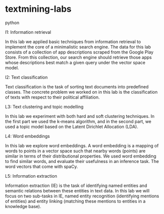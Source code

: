 # textmining-labs
python

l1:  Information retrieval

In this lab we applied basic techniques from information retrieval to implement the core of a
minimalistic search engine. The data for this lab consists of a collection of app descriptions
scraped from the Google Play Store. From this collection, our search engine should retrieve
those apps whose descriptions best match a given query under the vector space model.

l2: Text classification

Text classification is the task of sorting text documents into predefined classes. The concrete
problem we worked on in this lab is the classification of texts with respect to their
political affiliation.

L3: Text clustering and topic modelling

In this lab we experiment with both hard and soft clustering techniques. In the first part we used the k-means algorithm, 
and in the second part, we used a
topic model based on the Latent Dirichlet Allocation (LDA).

L4: Word embeddings

In this lab we explore word embeddings. A word embedding is a mapping of words to
points in a vector space such that nearby words (points) are similar in terms of their distributional
properties. We used word embedding to find similar words, and evaluate their usefulness in
an inference task. The word vectors that come with spaCy. 

L5: Information extraction

Information extraction (IE) is the task of identifying named entities and semantic relations
between these entities in text data. In this lab we will focus on two sub-tasks in IE, named entity
recognition (identifying mentions of entities) and entity linking (matching these mentions to
entities in a knowledge base).





